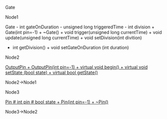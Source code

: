 Gate

Node1

Gate - int gateOnDuration - unsigned long triggeredTime - int division +
Gate(int pin=-1) + \~Gate() + void trigger(unsigned long currentTime) +
void update(unsigned long currentTime) + void setDivision(int divition)
+ int getDivision() + void setGateOnDuration (int duration)

Node2

[OutputPin + OutputPin(int pin=-1) + virtual void begin() + virtual void
setState (bool state) + virtual bool
getState()](classOutputPin.html " ")

Node2-\>Node1

Node3

[Pin \# int pin \# bool state + Pin(int pin=-1) +
\~Pin()](classPin.html " ")

Node3-\>Node2

[](classGate__coll__graph_org.svg)

